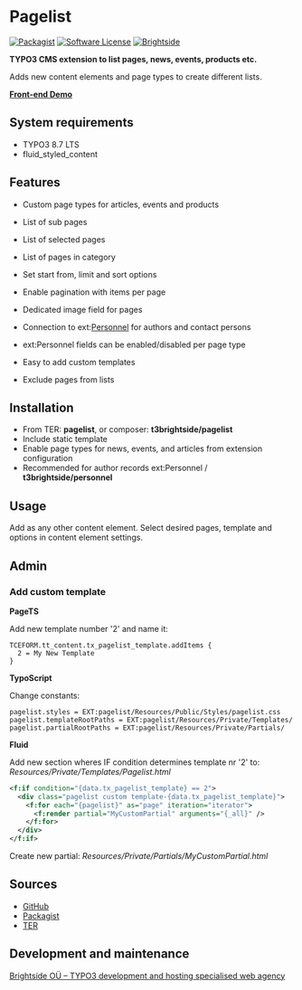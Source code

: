# Pagelist
[![Packagist](https://img.shields.io/packagist/v/t3brightside/pagelist.svg?style=flat)](https://packagist.org/packages/t3brightside/pagelist)
[![Software License](https://img.shields.io/badge/license-GPLv3-brightgreen.svg?style=flat)](LICENSE)
[![Brightside](https://img.shields.io/badge/by-t3brightside.com-orange.svg?style=flat)](https://t3brightside.com)

**TYPO3 CMS extension to list pages, news, events, products etc.**

Adds new content elements and page types to create different lists.

**[Front-end Demo](https://corptemplate.t3brightside.com/extensions/pagelist/)**

## System requirements

- TYPO3 8.7 LTS
- fluid_styled_content

## Features

- Custom page types for articles, events and products
- List of sub pages
- List of selected pages
- List of pages in category
- Set start from, limit and sort options
- Enable pagination with items per page
- Dedicated image field for pages
- Connection to ext:[Personnel][863416d1] for authors and contact persons
- ext:Personnel fields can be enabled/disabled per page type
- Easy to add custom templates
- Exclude pages from lists

  [863416d1]: https://extensions.typo3.org/extension/personnel/ "ext:Personnel"

## Installation

 - From TER: **pagelist**, or composer: **t3brightside/pagelist**
 - Include static template
 - Enable page types for news, events, and articles from extension configuration
 - Recommended for author records ext:Personnel / **t3brightside/personnel**

## Usage

Add as any other content element. Select desired pages, template and options in content element settings.

## Admin

### Add custom template

**PageTS**

Add new template number '2' and name it:
```typoscript
TCEFORM.tt_content.tx_pagelist_template.addItems {
  2 = My New Template
}
```

**TypoScript**

Change constants:
```typoscript
pagelist.styles = EXT:pagelist/Resources/Public/Styles/pagelist.css
pagelist.templateRootPaths = EXT:pagelist/Resources/Private/Templates/
pagelist.partialRootPaths = EXT:pagelist/Resources/Private/Partials/
```

**Fluid**

Add new section wheres IF condition determines template nr '2' to: _Resources/Private/Templates/Pagelist.html_
```xml
<f:if condition="{data.tx_pagelist_template} == 2">
  <div class="pagelist custom template-{data.tx_pagelist_template}">
    <f:for each="{pagelist}" as="page" iteration="iterator">
      <f:render partial="MyCustomPartial" arguments="{_all}" />
    </f:for>
  </div>
</f:if>
```
Create new partial: _Resources/Private/Partials/MyCustomPartial.html_

## Sources

-  [GitHub][a47ab545]
-  [Packagist][40819ab1]
-  [TER][15e0f507]

  [a47ab545]: https://github.com/t3brightside/pagelist "GitHub"
  [40819ab1]: https://packagist.org/packages/t3brightside/pagelist "Packagist"
  [15e0f507]: https://extensions.typo3.org/extension/pagelist/ "Typo3 Extension Repository"

Development and maintenance
---------------------------

[Brightside OÜ – TYPO3 development and hosting specialised web agency][ab26eed2]

  [ab26eed2]: https://t3brightside.com/ "TYPO3 development and hosting specialised web agency"
